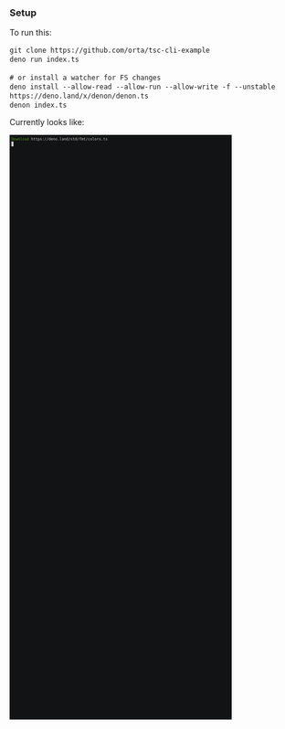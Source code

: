 ### Setup

To run this:

```
git clone https://github.com/orta/tsc-cli-example
deno run index.ts

# or install a watcher for FS changes
deno install --allow-read --allow-run --allow-write -f --unstable https://deno.land/x/denon/denon.ts 
denon index.ts
```

Currently looks like:

![screencast.gif](screencast.gif)
